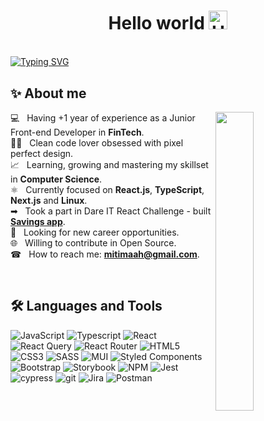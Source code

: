 
<h1 style="text-align: center;margin-bottom: 5px;">Hello world <img width="30px" src="https://raw.githubusercontent.com/iampavangandhi/iampavangandhi/master/gifs/Hi.gif" alt="Hi" style="width: 30px; "></h1>

<br>

[![Typing SVG](https://readme-typing-svg.herokuapp.com?font=comfortaa&color=DB0FFF&size=24&width=680&lines=Welcome+to+my+GitHub+profile.;Glad+to+see+you+here!;First,+solve+the+problem.+Then,+write+the+code.💻)](https://git.io/typing-svg)

## ✨ About me
<picture> <img align="right" src="https://mir-s3-cdn-cf.behance.net/project_modules/disp/601014116770475.6068beff4640a.gif" width="35%" height="auto" ></picture>

💻 &nbsp; Having +1 year of experience as a Junior Front-end Developer in **FinTech**.
<br>👩‍💻 &nbsp; Clean code lover obsessed with pixel perfect design.
<br>📈 &nbsp; Learning, growing and mastering my skillset in **Computer Science**.
<br>⚛ &nbsp; Currently focused on **React.js**, **TypeScript**, **Next.js** and **Linux**.
<br>➡ &nbsp; Took a part in Dare IT React Challenge - built **[Savings app](https://savings-application.netlify.app/)**.
<br>🚀 &nbsp; Looking for new career opportunities.
<br>🌐 &nbsp; Willing to contribute in Open Source.
<br>☎ &nbsp; How to reach me: **mitimaah@gmail.com**.

<br>

## 🛠️ Languages and Tools

![JavaScript](https://img.shields.io/badge/javascript-%23323330.svg?style=for-the-badge&logo=javascript&logoColor=%23F7DF1E)
![Typescript](https://img.shields.io/badge/TypeScript-007ACC?style=for-the-badge&logo=typescript&logoColor=white)
![React](https://img.shields.io/badge/react-%2320232a.svg?style=for-the-badge&logo=react&logoColor=%2361DAFB)
![React Query](https://img.shields.io/badge/-React%20Query-FF4154?style=for-the-badge&logo=react%20query&logoColor=white)
![React Router](https://img.shields.io/badge/React_Router-CA4245?style=for-the-badge&logo=react-router&logoColor=white)
![HTML5](https://img.shields.io/badge/html5-%23E34F26.svg?style=for-the-badge&logo=html5&logoColor=white)
![CSS3](https://img.shields.io/badge/css3-%231572B6.svg?style=for-the-badge&logo=css3&logoColor=white)
![SASS](https://img.shields.io/badge/SASS-hotpink.svg?style=for-the-badge&logo=SASS&logoColor=white)
![MUI](https://img.shields.io/badge/MUI-%230081CB.svg?style=for-the-badge&logo=mui&logoColor=white)
![Styled Components](https://img.shields.io/badge/styled--components-DB7093?style=for-the-badge&logo=styled-components&logoColor=white)
![Bootstrap](https://img.shields.io/badge/bootstrap-%238511FA.svg?style=for-the-badge&logo=bootstrap&logoColor=white)
![Storybook](https://img.shields.io/badge/-Storybook-FF4785?style=for-the-badge&logo=storybook&logoColor=white) 
![NPM](https://img.shields.io/badge/NPM-%23000000.svg?style=for-the-badge&logo=npm&logoColor=white)
![Jest](https://img.shields.io/badge/-jest-%23C21325?style=for-the-badge&logo=jest&logoColor=white)
![cypress](https://img.shields.io/badge/-cypress-%23E5E5E5?style=for-the-badge&logo=cypress&logoColor=058a5e)
![git](https://img.shields.io/badge/GIT-E44C30?style=for-the-badge&logo=git&logoColor=white)
![Jira](https://img.shields.io/badge/jira-%230A0FFF.svg?style=for-the-badge&logo=jira&logoColor=white)
![Postman](https://img.shields.io/badge/Postman-FF6C37?style=for-the-badge&logo=postman&logoColor=white)

<!--
My recent projects: [sekcja nad languages and tools]
- ...
- ...
-->

<!--
<br>
<p align="right">
<a href="https://github.com/mitimaah/github-profile-views-counter">
    <img src="https://komarev.com/ghpvc/?username=mitimaah">
</a>
-->
